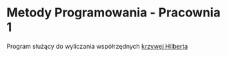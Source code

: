 # Metody Programowania - Pracownia 1

Program służący do wyliczania współrzędnych [krzywej Hilberta](https://en.wikipedia.org/wiki/Hilbert_curve)
